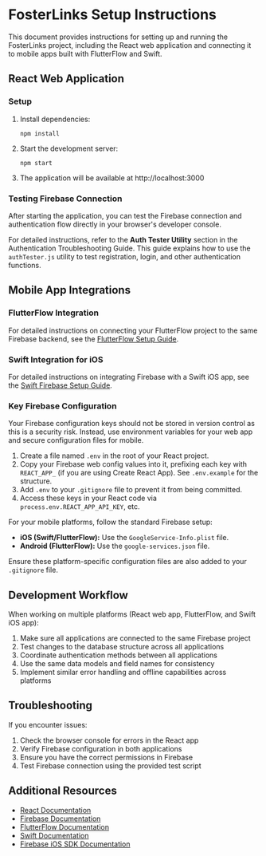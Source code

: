 
# FosterLinks Setup Instructions

This document provides instructions for setting up and running the FosterLinks project, including the React web application and connecting it to mobile apps built with FlutterFlow and Swift.

## React Web Application

### Setup

1. Install dependencies:
   ```
   npm install
   ```

2. Start the development server:
   ```
   npm start
   ```

3. The application will be available at http://localhost:3000

### Testing Firebase Connection

After starting the application, you can test the Firebase connection and authentication flow directly in your browser's developer console.

For detailed instructions, refer to the **Auth Tester Utility** section in the Authentication Troubleshooting Guide. This guide explains how to use the `authTester.js` utility to test registration, login, and other authentication functions.

## Mobile App Integrations

### FlutterFlow Integration

For detailed instructions on connecting your FlutterFlow project to the same Firebase backend, see the [FlutterFlow Setup Guide](./FLUTTERFLOW_SETUP.md).

### Swift Integration for iOS

For detailed instructions on integrating Firebase with a Swift iOS app, see the [Swift Firebase Setup Guide](./SWIFT_FIREBASE_SETUP.md).

### Key Firebase Configuration

Your Firebase configuration keys should not be stored in version control as this is a security risk. Instead, use environment variables for your web app and secure configuration files for mobile.

1.  Create a file named `.env` in the root of your React project.
2.  Copy your Firebase web config values into it, prefixing each key with `REACT_APP_` (if you are using Create React App). See `.env.example` for the structure.
3.  Add `.env` to your `.gitignore` file to prevent it from being committed.
4.  Access these keys in your React code via `process.env.REACT_APP_API_KEY`, etc.

For your mobile platforms, follow the standard Firebase setup:
*   **iOS (Swift/FlutterFlow):** Use the `GoogleService-Info.plist` file.
*   **Android (FlutterFlow):** Use the `google-services.json` file.

Ensure these platform-specific configuration files are also added to your `.gitignore` file.

## Development Workflow

When working on multiple platforms (React web app, FlutterFlow, and Swift iOS app):

1. Make sure all applications are connected to the same Firebase project
2. Test changes to the database structure across all applications
3. Coordinate authentication methods between all applications
4. Use the same data models and field names for consistency
5. Implement similar error handling and offline capabilities across platforms

## Troubleshooting

If you encounter issues:

1. Check the browser console for errors in the React app
2. Verify Firebase configuration in both applications
3. Ensure you have the correct permissions in Firebase
4. Test Firebase connection using the provided test script

## Additional Resources

- [React Documentation](https://reactjs.org/docs/getting-started.html)
- [Firebase Documentation](https://firebase.google.com/docs)
- [FlutterFlow Documentation](https://docs.flutterflow.io/)
- [Swift Documentation](https://developer.apple.com/documentation/swift)
- [Firebase iOS SDK Documentation](https://firebase.google.com/docs/ios/setup)
